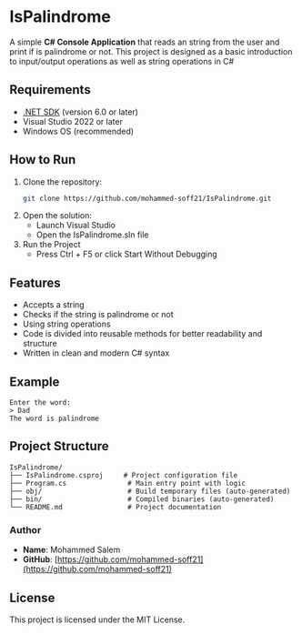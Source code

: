 # IsPalindrome

A simple **C# Console Application** that reads an string from the user and print if is palindrome or not.
This project is designed as a basic introduction to input/output operations as well as string operations in C#

## Requirements
- [.NET SDK](https://dotnet.microsoft.com/en-us/download) (version 6.0 or later)
- Visual Studio 2022 or later
- Windows OS (recommended)

## How to Run
1. Clone the repository:
   ```bash
   git clone https://github.com/mohammed-soff21/IsPalindrome.git
2. Open the solution:
   - Launch Visual Studio
   - Open the IsPalindrome.sln file
3. Run the Project
   - Press Ctrl + F5 or click Start Without Debugging

## Features
- Accepts a string
- Checks if the string is palindrome or not
- Using string operations
- Code is divided into reusable methods for better readability and structure
- Written in clean and modern C# syntax

## Example
```text
Enter the word:
> Dad
The word is palindrome
```
## Project Structure
```text
IsPalindrome/
├── IsPalindrome.csproj     # Project configuration file
├── Program.cs               # Main entry point with logic
├── obj/                     # Build temporary files (auto-generated)
├── bin/                     # Compiled binaries (auto-generated)
└── README.md                # Project documentation
```

### Author
- **Name**: Mohammed Salem
- **GitHub**: 
[https://github.com/mohammed-soff21](https://github.com/mohammed-soff21)

## License
This project is licensed under the MIT License.
